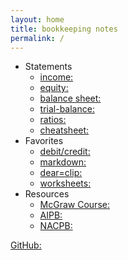 ```yaml
---
layout: home
title: bookkeeping notes
permalink: /
---
```


- Statements    
    - [income:](2024-01-17-dincome-statement)   
    - [equity:](2024-01-17-cchanges-in-equity)  
    - [balance sheet:](2024-01-17-bbalance-sheet)   
    - [trial-balance:](2024-01-28-trial-balance)  
    - [ratios:](2024-01-17-afin-ratios)  
    - [cheatsheet:](2024-01-16-order-of-financial-statements)  
- Favorites
    - [debit/credit:](2023-12-27-youtube-debit-credits-explained)   
    - [markdown:](2020-02-28-sample-markdown)  
    - [dear=clip:](2023-12-27-dear-clip)  
    - [worksheets:](2024-01-16-worksheet-template)  
- Resources   
    - [McGraw Course:]("https://connect.mheducation.com/connect/hmStudentCourseList.do")  
    - [AIPB:]("https://aipb.org)   
    - [NACPB:]("https://www.certifiedpublicbookkeeper.org)   

[GitHub:]("https://github.com/mcc-us")   

